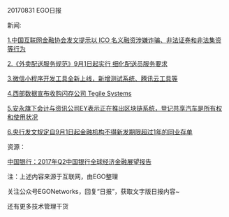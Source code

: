 20170831 EGO日报

新闻:

[1.中国互联网金融协会发文提示以 ICO 名义融资涉嫌诈骗、非法证券和非法集资等行为](http://www.nifa.org.cn/nifa/2955704/2955770/2967600/index.html)

[2.《外卖配送服务规范》9月1日起实行 细化配送员服务要求](http://finance.jrj.com.cn/tech/2017/08/31145323037742.shtml)

[3.微信小程序开发工具全新上线，新增测试系统、腾讯云工具等](http://tech.qq.com/a/20170830/208133.htm)

[4.西部数据宣布收购闪存公司 Tegile Systems](http://www.techweb.com.cn/world/2017-08-30/2580181.shtml)

[5.安永旗下会计与资讯公司EY表示正在推出区块链系统，登记共享汽车是所有权和使用状况](http://36kr.com/p/5090785.html)

[6.央行发文规定自9月1日起金融机构不得新发期限超过1年的同业存单](http://36kr.com/newsflashes/77490)

资源：

[中国银行：2017年Q2中国银行全球经济金融展望报告](http://www.199it.com/archives/628649.html)

注：上述内容来源于互联网，由EGO整理

关注公众号EGONetworks，回复“日报”，获取文字版日报内容~

还有更多技术管理干货
